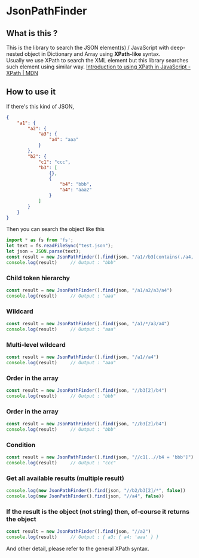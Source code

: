 # JsonPathFinder
## What is this ?
This is the library to search the JSON element(s) / JavaScript with deep-nested object in Dictionary and Array using **XPath-like** syntax.  
Usually we use XPath to search the XML element but this library searches such element using similar way. [Introduction to using XPath in JavaScript - XPath | MDN](https://developer.mozilla.org/en-US/docs/Web/XPath/Introduction_to_using_XPath_in_JavaScript)

## How to use it
If there's this kind of JSON,
```json
{
    "a1": {
        "a2": {
            "a3": {
                "a4": "aaa"
            }
        },
        "b2": {
            "c1": "ccc",
            "b3": [
                {},
                {
                    "b4": "bbb",
                    "a4": "aaa2"
                }
            ]
        }
    }
}
```
Then you can search the object like this
```javascript
import * as fs from 'fs';
let text = fs.readFileSync("test.json");
let json = JSON.parse(text);
const result = new JsonPathFinder().find(json, "/a1//b3[contains(./a4, 'a2') and ../c1 = 'ccc']")
console.log(result)     // Output : "bbb"
```

### Child token hierarchy
```javascript
const result = new JsonPathFinder().find(json, "/a1/a2/a3/a4")
console.log(result)     // Output : "aaa"
```

### Wildcard
```javascript
const result = new JsonPathFinder().find(json, "/a1/*/a3/a4")
console.log(result)     // Output : "aaa"
```

### Multi-level wildcard
```javascript
const result = new JsonPathFinder().find(json, "/a1//a4")
console.log(result)     // Output : "aaa"
```

### Order in the array
```javascript
const result = new JsonPathFinder().find(json, "//b3[2]/b4")
console.log(result)     // Output : "bbb"
```

### Order in the array
```javascript
const result = new JsonPathFinder().find(json, "//b3[2]/b4")
console.log(result)     // Output : "bbb"
```

### Condition
```javascript
const result = new JsonPathFinder().find(json, "//c1[..//b4 = 'bbb']")
console.log(result)     // Output : "ccc"
```

### Get all available results (multiple result)
```javascript
console.log(new JsonPathFinder().find(json, "//b2/b3[2]/*", false))     // Output : [ 'bbb', 'aaa2' ]
console.log(new JsonPathFinder().find(json, "//a4", false))             // Output : [ 'aaa', 'aaa2' ]
```

### If the result is the object (not string) then, of-course it returns the object
```javascript
const result = new JsonPathFinder().find(json, "//a2")
console.log(result)     // Output : { a3: { a4: 'aaa' } }
```

And other detail, please refer to the general XPath syntax.